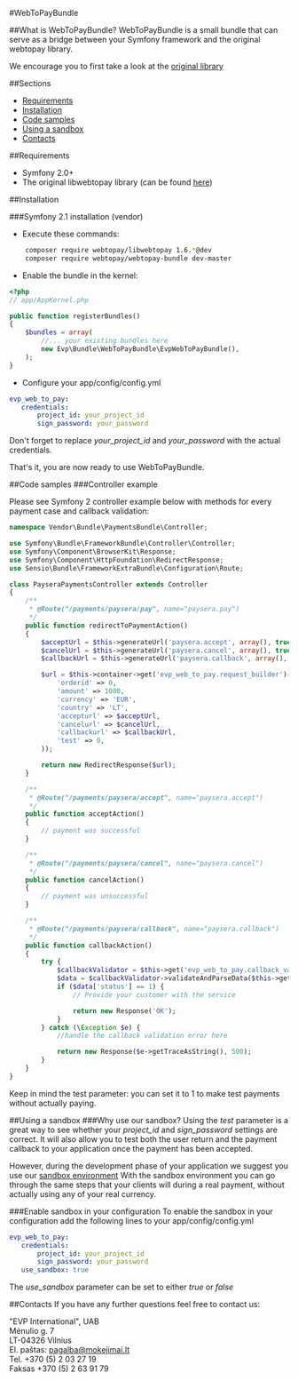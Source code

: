 #WebToPayBundle

##What is WebToPayBundle?
WebToPayBundle is a small bundle that can serve as a bridge between your Symfony framework and the original webtopay library.

We encourage you to first take a look at the [original library](https://bitbucket.org/webtopay/libwebtopay)


##Sections
* [Requirements](#requirements)
* [Installation](#installation)
* [Code samples](#code-samples)
* [Using a sandbox](#using-a-sandbox)
* [Contacts](#contacts)

##Requirements
* Symfony 2.0+
* The original libwebtopay library (can be found [here](http://bitbucket.org/webtopay/libwebtopay/get/default.zip))

##Installation

###Symfony 2.1 installation (vendor)

* Execute these commands:

``` bash
    composer require webtopay/libwebtopay 1.6.*@dev
    composer require webtopay/webtopay-bundle dev-master
```

* Enable the bundle in the kernel:

``` php
<?php
// app/AppKernel.php

public function registerBundles()
{
    $bundles = array(
        //... your existing bundles here
        new Evp\Bundle\WebToPayBundle\EvpWebToPayBundle(),
    );
}
```

* Configure your app/config/config.yml

``` yml
evp_web_to_pay:    
   credentials:    
       project_id: your_project_id    
       sign_password: your_password    
```

Don't forget to replace *your_project_id* and *your_password* with the actual credentials.    

That's it, you are now ready to use WebToPayBundle.

##Code samples
###Controller example

Please see Symfony 2 controller example below with methods for every payment case and callback validation:

```php
namespace Vendor\Bundle\PaymentsBundle\Controller;

use Symfony\Bundle\FrameworkBundle\Controller\Controller;
use Symfony\Component\BrowserKit\Response;
use Symfony\Component\HttpFoundation\RedirectResponse;
use Sensio\Bundle\FrameworkExtraBundle\Configuration\Route;

class PayseraPaymentsController extends Controller
{
    /**
     * @Route("/payments/paysera/pay", name="paysera.pay")
     */
    public function redirectToPaymentAction()
    {
        $acceptUrl = $this->generateUrl('paysera.accept', array(), true);
        $cancelUrl = $this->generateUrl('paysera.cancel', array(), true);
        $callbackUrl = $this->generateUrl('paysera.callback', array(), true);

        $url = $this->container->get('evp_web_to_pay.request_builder')->buildRequestUrlFromData(array(
            'orderid' => 0,
            'amount' => 1000,
            'currency' => 'EUR',
            'country' => 'LT',
            'accepturl' => $acceptUrl,
            'cancelurl' => $cancelUrl,
            'callbackurl' => $callbackUrl,
            'test' => 0,
        ));

        return new RedirectResponse($url);
    }

    /**
     * @Route("/payments/paysera/accept", name="paysera.accept")
     */
    public function acceptAction()
    {
        // payment was successful
    }

    /**
     * @Route("/payments/paysera/cancel", name="paysera.cancel")
     */
    public function cancelAction()
    {
        // payment was unsuccessful
    }

    /**
     * @Route("/payments/paysera/callback", name="paysera.callback")
     */
    public function callbackAction()
    {
        try {
            $callbackValidator = $this->get('evp_web_to_pay.callback_validator');
            $data = $callbackValidator->validateAndParseData($this->getRequest()->query->all());
            if ($data['status'] == 1) {
                // Provide your customer with the service

                return new Response('OK');
            }
        } catch (\Exception $e) {
            //handle the callback validation error here

            return new Response($e->getTraceAsString(), 500);
        }
    }
}
```

Keep in mind the test parameter: you can set it to 1 to make test payments without actually paying.

##Using a sandbox
###Why use our sandbox?
Using the *test* parameter is a great way to see whether your *project_id* and *sign_password* settings are correct.
It will also allow you to test both the user return and the payment callback to your application once the payment has been accepted.

However, during the development phase of your application we suggest you use our [sandbox environment](http://sandbox.mokejimai.lt)
With the sandbox environment you can go through the same steps that your clients will during a real payment, without actually using any of your real currency.

###Enable sandbox in your configuration
To enable the sandbox in your configuration add the following lines to your app/config/config.yml
``` yml
evp_web_to_pay:
   credentials:
       project_id: your_project_id
       sign_password: your_password
   use_sandbox: true
```
The *use_sandbox* parameter can be set to either *true* or *false*

##Contacts
If you have any further questions feel free to contact us:

"EVP International", UAB    
Mėnulio g. 7    
LT-04326 Vilnius    
El. paštas: pagalba@mokejimai.lt    
Tel. +370 (5) 2 03 27 19    
Faksas +370 (5) 2 63 91 79    
